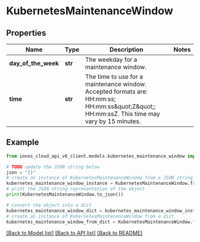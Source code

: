 # KubernetesMaintenanceWindow


## Properties

Name | Type | Description | Notes
------------ | ------------- | ------------- | -------------
**day_of_the_week** | **str** | The weekday for a maintenance window. | 
**time** | **str** | The time to use for a maintenance window. Accepted formats are: HH:mm:ss; HH:mm:ss\&quot;Z\&quot;; HH:mm:ssZ. This time may vary by 15 minutes. | 

## Example

```python
from ionos_cloud_api_v6_client.models.kubernetes_maintenance_window import KubernetesMaintenanceWindow

# TODO update the JSON string below
json = "{}"
# create an instance of KubernetesMaintenanceWindow from a JSON string
kubernetes_maintenance_window_instance = KubernetesMaintenanceWindow.from_json(json)
# print the JSON string representation of the object
print(KubernetesMaintenanceWindow.to_json())

# convert the object into a dict
kubernetes_maintenance_window_dict = kubernetes_maintenance_window_instance.to_dict()
# create an instance of KubernetesMaintenanceWindow from a dict
kubernetes_maintenance_window_from_dict = KubernetesMaintenanceWindow.from_dict(kubernetes_maintenance_window_dict)
```
[[Back to Model list]](../README.md#documentation-for-models) [[Back to API list]](../README.md#documentation-for-api-endpoints) [[Back to README]](../README.md)


